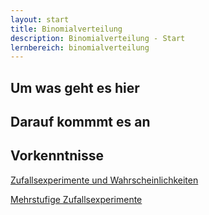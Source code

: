 ```yaml
---
layout: start
title: Binomialverteilung
description: Binomialverteilung - Start
lernbereich: binomialverteilung
---
```


## Um was geht es hier

## Darauf kommmt es an

## Vorkenntnisse

<a
        href="{{ '/lernbereiche/stochastik/zufallsexperimente-und-wahrscheinlichkeiten/start.html' | relative_url }}"
        >Zufallsexperimente und Wahrscheinlichkeiten</a
      >

<a
        href="{{ '/lernbereiche/stochastik/mehrstufige-zufallsexperimente/start.html' | relative_url }}"
        >Mehrstufige Zufallsexperimente</a
      >
